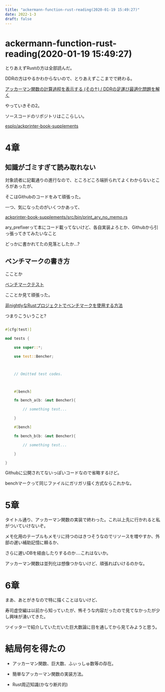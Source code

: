 ```yaml
---
title: "ackermann-function-rust-reading(2020-01-19 15:49:27)"
date: 2022-1-3
draft: false
---
```

# ackermann-function-rust-reading(2020-01-19 15:49:27)



とりあえずRustの方は全部読んだ。



DDRの方はやるかわからないので、とりあえずここまでで終わる。



[アッカーマン関数の計算過程を表示する (その↑) / DDRの足運び最適化問題を解く](https://booth.pm/ja/items/1575590)



やっていきその2。



ソースコードのリポジトリはここらしい。



[esplo/ackprinter-book-supplements](https://github.com/esplo/ackprinter-book-supplements)



# 4章



## 知識がゴミすぎて読み取れない



対象読者に記載通りの進行なので、ところどころ端折られてよくわからないところがあったが、



そこはGithubのコードをみて頑張った。



一つ、気になったのがいくつかあって、



[ackprinter-book-supplements/src/bin/print_ary_no_memo.rs](https://github.com/esplo/ackprinter-book-supplements/blob/master/src/bin/print_ary_no_memo.rs)



ary_prefixerって本にコード載ってないけど、各自実装よろとか、Githubから引っ張ってきてみたいなこと



どっかに書かれてたの見落としたか...?



## ベンチマークの書き方



こことか



[ベンチマークテスト](https://doc.rust-jp.rs/the-rust-programming-language-ja/1.9/book/benchmark-tests.html)



こことか見て頑張った。



[非nightlyなRustプロジェクトでベンチマークを使用する方法](https://yamash.hateblo.jp/entry/2019/02/07/231211)



つまりこういうこと?



```rust

#[cfg(test)]

mod tests {

    use super::*;

    use test::Bencher;



	// Omitted test codes.



    #[bench]

    fn bench_a(b: &mut Bencher){

        // something test...

    }

    #[bench]

    fn bench_b(b: &mut Bencher){

		// something test...

    }

}

```



Githubに公開されてないっぽいコードなので省略するけど。



benchマークって同じファイルにガリガリ描く方式ならこれかな。



# 5章



タイトル通り、アッカーマン関数の実装で終わった。これ以上先に行かれると私がついていけないぞ。



メモ化用のテーブルもメモリに持つのはきつそうなのでリソースを増やすか、外部の遅い補助記憶に頼るか、



さらに遅いDBを経由したりするのか....これはないか。



アッカーマン関数は並列化は想像つかないけど、頑張ればいけるのかな。



# 6章



まあ、あとがきなので特に描くことはないけど、



寿司虚空編は以前から知っていたが、怖そうな内容だったので見てなかったが少し興味が湧いてきた。



ツイッターで紹介していただいた巨大数論に目を通してから見てみようと思う。



# 結局何を得たの



* アッカーマン関数、巨大数、ふぃっしゅ数等の存在。



* 簡単なアッカーマン関数の実装方法。



* Rust周辺知識(かなり断片的)
